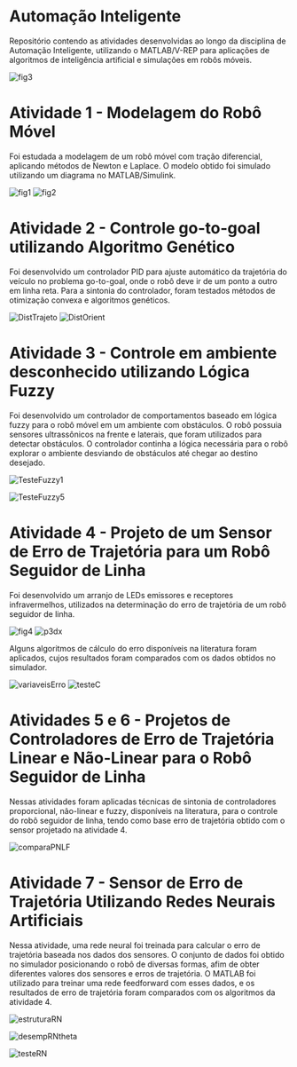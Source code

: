 # Automação Inteligente
Repositório contendo as atividades desenvolvidas ao longo da disciplina de Automação Inteligente, utilizando o MATLAB/V-REP para aplicações de algoritmos de inteligência artificial e simulações em robôs móveis.

![fig3](https://user-images.githubusercontent.com/22371807/124191170-c717a880-da99-11eb-93ea-8f595bca626f.PNG)


# Atividade 1 - Modelagem do Robô Móvel
Foi estudada a modelagem de um robô móvel com tração diferencial, aplicando métodos de Newton e Laplace. O modelo obtido foi simulado utilizando um diagrama no MATLAB/Simulink.

![fig1](https://user-images.githubusercontent.com/22371807/124190413-9daa4d00-da98-11eb-8cf3-1bbfe48d825c.PNG) ![fig2](https://user-images.githubusercontent.com/22371807/124190866-596b7c80-da99-11eb-8bfa-8b34fc5f9c26.PNG)

# Atividade 2 - Controle go-to-goal utilizando Algoritmo Genético

Foi desenvolvido um controlador PID para ajuste automático da trajetória do veículo no problema go-to-goal, onde o robô deve ir de um ponto a outro em linha reta. Para a sintonia do controlador, foram testados métodos de otimização convexa e algoritmos genéticos.

![DistTrajeto](https://user-images.githubusercontent.com/22371807/124191785-af8cef80-da9a-11eb-9166-ff43d3de0acb.png)
![DistOrient](https://user-images.githubusercontent.com/22371807/124191805-b4ea3a00-da9a-11eb-8554-e96f7bc501be.png)

# Atividade 3 - Controle em ambiente desconhecido utilizando Lógica Fuzzy

Foi desenvolvido um controlador de comportamentos baseado em lógica fuzzy para o robô móvel em um ambiente com obstáculos. O robô possuia sensores ultrassônicos na frente e laterais, que foram utilizados para detectar obstáculos. O controlador continha a lógica necessária para o robô explorar o ambiente desviando de obstáculos até chegar ao destino desejado.

![TesteFuzzy1](https://user-images.githubusercontent.com/22371807/124192435-a9e3d980-da9b-11eb-8e35-a1105ecffa7b.png)

![TesteFuzzy5](https://user-images.githubusercontent.com/22371807/124192441-ac463380-da9b-11eb-9bb0-efa7f2b31278.png)

# Atividade 4 - Projeto de um Sensor de Erro de Trajetória para um Robô Seguidor de Linha

Foi desenvolvido um arranjo de LEDs emissores e receptores infravermelhos, utilizados na determinação do erro de trajetória de um robô seguidor de linha.

![fig4](https://user-images.githubusercontent.com/22371807/124193482-43f85180-da9d-11eb-860d-c6924d662237.PNG)
![p3dx](https://user-images.githubusercontent.com/22371807/124192766-31314d00-da9c-11eb-9ae4-dff69b06c48b.PNG)


Alguns algoritmos de cálculo do erro disponíveis na literatura foram aplicados, cujos resultados foram comparados com os dados obtidos no simulador.
 
 ![variaveisErro](https://user-images.githubusercontent.com/22371807/124192991-81a8aa80-da9c-11eb-85d1-dbbb447c95f5.PNG)
 ![testeC](https://user-images.githubusercontent.com/22371807/124193015-8a00e580-da9c-11eb-8d84-561096b279f6.png)
 
# Atividades 5 e 6 - Projetos de Controladores de Erro de Trajetória Linear e Não-Linear para o Robô Seguidor de Linha
 
Nessas atividades foram aplicadas técnicas de sintonia de controladores proporcional, não-linear e fuzzy, disponíveis na literatura, para o controle do robô seguidor de linha, tendo como base erro de trajetória obtido com o sensor projetado na atividade 4.

![comparaPNLF](https://user-images.githubusercontent.com/22371807/124193563-6d18e200-da9d-11eb-9466-7233aafb1016.png)

 # Atividade 7 - Sensor de Erro de Trajetória Utilizando Redes Neurais Artificiais
 
Nessa atividade, uma rede neural foi treinada para calcular o erro de trajetória baseada nos dados dos sensores. O conjunto de dados foi obtido no simulador posicionando o robô de diversas formas, afim de obter diferentes valores dos sensores e erros de trajetória. O MATLAB foi utilizado para treinar uma rede feedforward com esses dados, e os resultados de erro de trajetória foram comparados com os algoritmos da atividade 4.

![estruturaRN](https://user-images.githubusercontent.com/22371807/124193997-2d062f00-da9e-11eb-882f-96ffa4639ace.PNG)


![desempRNtheta](https://user-images.githubusercontent.com/22371807/124194258-9d14b500-da9e-11eb-8637-0b9a9da4df08.png)

![testeRN](https://user-images.githubusercontent.com/22371807/124194121-5fb02780-da9e-11eb-9d2d-463d86842d85.png)




